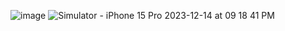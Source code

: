 
![image](https://github.com/jiachenyee/exam-countdown-timer/assets/36725840/3adaf504-833c-450e-b097-2996368d915f)
![Simulator - iPhone 15 Pro  2023-12-14 at 09 18 41 PM ](https://github.com/jiachenyee/exam-countdown-timer/assets/36725840/b1788b9d-85ab-46ce-8a10-c5ac24fd55b2)
